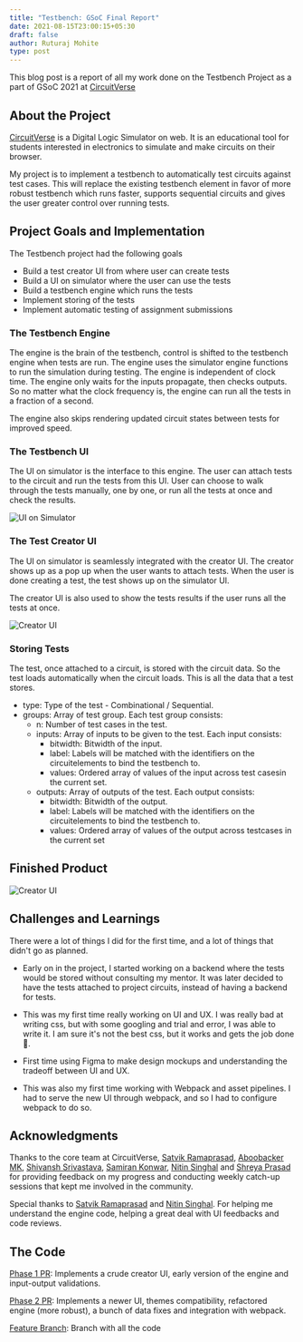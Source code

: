 ```yaml
---
title: "Testbench: GSoC Final Report"
date: 2021-08-15T23:00:15+05:30
draft: false
author: Ruturaj Mohite
type: post
---
```


This blog post is a report of all my work done on the Testbench Project as a part of GSoC 2021 at [CircuitVerse](https://circuitverse.org)

## About the Project

[CircuitVerse](https://circuitverse.org) is a Digital Logic Simulator on web. It is an educational tool for students interested in electronics to simulate and make circuits on their browser.

My project is to implement a testbench to automatically test circuits against test cases. This will replace the existing testbench element in favor of more robust testbench which runs faster, supports sequential circuits and gives the user greater control over running tests.

## Project Goals and Implementation

The Testbench project had the following goals
 - Build a test creator UI from where user can create tests
 - Build a UI on simulator where the user can use the tests
 - Build a testbench engine which runs the tests
 - Implement storing of the tests
 - Implement automatic testing of assignment submissions

### The Testbench Engine

The engine is the brain of the testbench, control is shifted to the testbench engine when tests are run. The engine uses the simulator engine functions to run the simulation during testing. The engine is independent of clock time. The engine only waits for the inputs propagate, then checks outputs. So no matter what the clock frequency is, the engine can run all the tests in a fraction of a second.

The engine also skips rendering updated circuit states between tests for improved speed.

### The Testbench UI

The UI on simulator is the interface to this engine. The user can attach tests to the circuit and run the tests from this UI. User can choose to walk through the tests manually, one by one, or run all the tests at once and check the results.

![UI on Simulator](/images/2021/testbench-project-final/sim_ui_final.png)

### The Test Creator UI

The UI on simulator is seamlessly integrated with the creator UI. The creator shows up as a pop up when the user wants to attach tests. When the user is done creating a test, the test shows up on the simulator UI.

The creator UI is also used to show the tests results if the user runs all the tests at once.

![Creator UI](/images/2021/testbench-project-final/creator_ui_final.png)

### Storing Tests

The test, once attached to a circuit, is stored with the circuit data. So the test loads automatically when the circuit loads.
This is all the data that a test stores.

 - type: Type of the test - Combinational / Sequential.
 - groups: Array of test group. Each test group consists:
   - n: Number of test cases in the test.
   - inputs: Array of inputs to be given to the test. Each input consists:
     - bitwidth: Bitwidth of the input.
     - label: Labels will be matched with the identifiers on the circuitelements to bind the testbench to.
     - values: Ordered array of values of the input across test casesin the current set.
   - outputs: Array of outputs of the test. Each output consists:
     - bitwidth: Bitwidth of the output.
     - label: Labels will be matched with the identifiers on the circuitelements to bind the testbench to.
     - values: Ordered array of values of the output across testcases in the current set

## Finished Product

![Creator UI](/images/2021/testbench-project-final/tb-final.gif)

## Challenges and Learnings

There were a lot of things I did for the first time, and a lot of things that didn't go as planned.
* Early on in the project, I started working on a backend where the tests would be stored without consulting my mentor. It was later decided to have the tests attached to project circuits, instead of having a backend for tests.

* This was my first time really working on UI and UX. I was really bad at writing css, but with some googling and trial and error, I was able to write it. I am sure it's not the best css, but it works and gets the job done 😬.

* First time using Figma to make design mockups and understanding the tradeoff between UI and UX.

* This was also my first time working with Webpack and asset pipelines. I had to serve the new UI through webpack, and so I had to configure webpack to do so. 

## Acknowledgments

Thanks to the core team at CircuitVerse, [Satvik Ramaprasad](https://github.com/satu0king), [Aboobacker MK](https://github.com/tachyons), [Shivansh Srivastava](https://github.com/Shivansh2407), [Samiran Konwar](https://github.com/abstrekt), [Nitin Singhal](https://github.com/nitin10s) and [Shreya Prasad](https://www.linkedin.com/in/-shreya-prasad/) for providing feedback on my progress and conducting weekly catch-up sessions that kept me involved in the community.

Special thanks to [Satvik Ramaprasad](https://github.com/satu0king) and [Nitin Singhal](https://github.com/nitin10s). For helping me understand the engine code, helping a great deal with UI feedbacks and code reviews.

## The Code

[Phase 1 PR](https://github.com/CircuitVerse/CircuitVerse/pull/2289): Implements a crude creator UI, early version of the engine and input-output validations.

[Phase 2 PR](https://github.com/CircuitVerse/CircuitVerse/pull/2366): Implements a newer UI, themes compatibility, refactored engine (more robust), a bunch of data fixes and integration with webpack.

[Feature Branch](https://github.com/CircuitVerse/CircuitVerse/tree/testbench): Branch with all the code